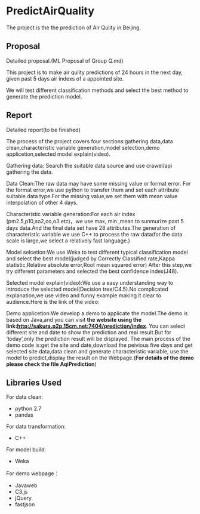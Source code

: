 # PredictAirQuality
The project is the the prediction of Air Qulity in Beijing.

## Proposal ##

Detailed proposal.(ML Proposal of Group Q.md)

This project is to make air qulity predictions of 24 hours in the next day, given past 5 days air indexs of a appointed site.


We will test different classification methods and select the best method to generate the prediction model.

## Report ##

Detailed report(to be finished)

The process of the project covers four sections:gathering data,data clean,characteristic variable generation,model selection,demo applicetion,selected model explain(video).

Gathering data: Search the suitable data source and use crawel/api gathering the data.

Data Clean:The raw data may have some missing value or format error. For the format error,we use python to transfer them and set each attribute suitable data type.For the missing value,we set them with mean value interpolation of other 4 days.

Characteristic variable generation:For each air index (pm2.5,p10,so2,co,o3.etc)，we use max, min ,mean to sunmurize past 5 days data.And the final data set have 28 attributes.The generation of characteristic variable we use C++ to process the raw data(for the data scale is large,we select a relatively fast language.)

Model selcetion:We use Weka to test different typical classification model and select the best model(judged by Correctly Classified rate,Kappa statistic,Relative absolute error,Root mean squared error) After this step,we try different parameters and selected the best confidence index(J48).

Selected model explain(video):We use a easy understanding way to introduce the selected model(Decision tree/C4.5).No complicated explanation,we use video and funny example making it clear to audience.Here is the link of the video: 

Demo applicetion:We develop a demo to applicate the model.The demo is based on Java,and you can visit **the website using the link:http://sakura.p2p.15cm.net:7404/prediction/index**.
You can select different site and date to show the prediction and real result.But for ‘today’,only the prediction result will be displayed. The main process of the demo code is:get the site and date,download the peivious five days and get selected site data,data clean and generate characteristic variable, use the model to predict,display the result on the Webpage.(**For details of the demo please check the file AqiPrediction**)

## Libraries Used ##
For data clean:

- python 2.7
- pandas

For data transformation:

- C++

For model build:

- Weka

For demo webpage：

- Javaweb
- C3.js
- jQuery
- fastjson
